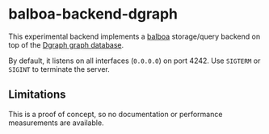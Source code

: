 # balboa-backend-dgraph

This experimental backend implements a [balboa](https://github.com/DCSO/balboa) storage/query backend on top of the [Dgraph graph database](https://dgraph.io).

By default, it listens on all interfaces (`0.0.0.0`) on port 4242.
Use `SIGTERM` or `SIGINT` to terminate the server.

## Limitations

This is a proof of concept, so no documentation or performance measurements are available.